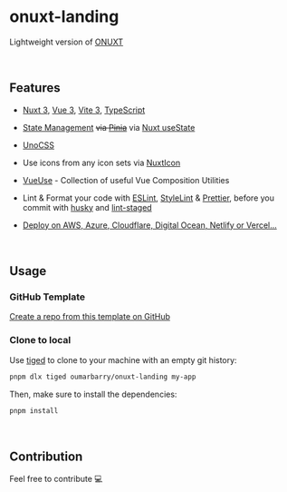# onuxt-landing

Lightweight version of [ONUXT](https://github.com/oumarbarry/onuxt)

<br>

## Features

- [Nuxt 3](https://v3.nuxtjs.org), [Vue 3](https://vuejs.org), [Vite 3](https://vitejs.dev), [TypeScript](https://www.typescriptlang.org)

- [State Management](./src/stores) ~~via [ Pinia](https://pinia.esm.dev/)~~ via [Nuxt useState](https://v3.nuxtjs.org/guide/features/state-management)

- [UnoCSS](https://github.com/antfu/unocss)

- Use icons from any icon sets via [NuxtIcon](https://github.com/nuxt-modules/icon)

- [VueUse](https://github.com/antfu/vueuse) -  Collection of useful Vue Composition Utilities

- Lint & Format your code with [ESLint](https://eslint.org), [StyleLint](https://stylelint.io) & [Prettier](https://prettier.io), before you commit with [husky](https://github.com/typicode/husky) and [lint-staged](https://github.com/okonet/lint-staged)

- [Deploy on AWS, Azure, Cloudflare, Digital Ocean, Netlify or Vercel...](https://v3.nuxtjs.org/guide/deploy/presets/)

<br>

## Usage

### GitHub Template

[Create a repo from this template on GitHub](https://github.com/oumarbarry/onuxt-landing/generate)

### Clone to local

Use [tiged](https://github.com/tiged/tiged) to clone to your machine with an empty git history:

```bash
pnpm dlx tiged oumarbarry/onuxt-landing my-app

```

Then, make sure to install the dependencies:

```bash
pnpm install
```

<br>


## Contribution
Feel free to contribute 💻

